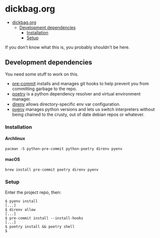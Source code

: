 # dickbag.org

<!-- mdformat-toc start --slug=github --no-anchors --maxlevel=3 --minlevel=1 -->

- [dickbag.org](#dickbagorg)
  - [Development dependencies](#development-dependencies)
    - [Installation](#installation)
    - [Setup](#setup)

<!-- mdformat-toc end -->

If you don't know what this is, you probably shouldn't be here.

## Development dependencies

You need some stuff to work on this.

- [pre-commit](https://pre-commit.com/) installs and manages git hooks to help prevent you from
  committing garbage to the repo.
- [poetry](https://python-poetry.org/) is a python dependency resolver and virtual environment manager.
- [direnv](https://direnv.net/) allows directory-specific env var configuration.
- [pyenv](https://github.com/pyenv/pyenv) manages python versions and lets us switch interpreters without
  being chained to the crusty, out of date debian repos or whatever.

### Installation

#### Archlinux

```console
pacman -S python-pre-commit python-poetry direnv pyenv
```

#### macOS

```console
brew install pre-commit poetry direnv pyenv
```

### Setup

Enter the project repo, then:

```console
$ pyenv install
[...]
$ direnv allow
[...]
$ pre-commit install --install-hooks
[...]
$ poetry install && poetry shell
$
```
